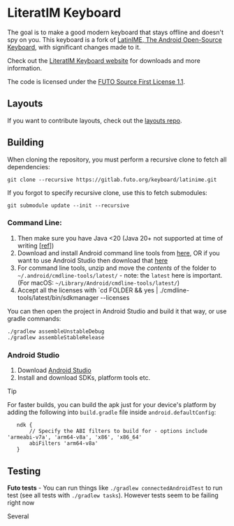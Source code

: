 # LiteratIM Keyboard

The goal is to make a good modern keyboard that stays offline and doesn't spy on you. This keyboard is a fork of [LatinIME, The Android Open-Source Keyboard](https://android.googlesource.com/platform/packages/inputmethods/LatinIME), with significant changes made to it.

Check out the [LiteratIM Keyboard website](https://keyboard.futo.org/) for downloads and more information.

The code is licensed under the [FUTO Source First License 1.1](LICENSE.md).

## Layouts

If you want to contribute layouts, check out the [layouts repo](https://github.com/futo-org/futo-keyboard-layouts).

## Building

When cloning the repository, you must perform a recursive clone to fetch all dependencies:
```
git clone --recursive https://gitlab.futo.org/keyboard/latinime.git
```

If you forgot to specify recursive clone, use this to fetch submodules:
```
git submodule update --init --recursive
```

### Command Line:
1. Then make sure you have Java <20  (Java 20+ not supported at time of writing [[ref](https://docs.gradle.org/8.2/userguide/compatibility.html)])
2. Download and install Android command line tools from [here](https://developer.android.com/studio#command-line-tools-only), OR if you want to use Android Studio then download that [here](https://developer.android.com/studio)
3. For command line tools, unzip and move the *contents* of the folder to `~/.android/cmdline-tools/latest/` - note: the `latest` here is important. (For macOS: `~/Library/Android/cmdline-tools/latest/`)
4. Accept all the licenses with `cd FOLDER && yes | ./cmdline-tools/latest/bin/sdkmanager --licenses

You can then open the project in Android Studio and build it that way, or use gradle commands:
```
./gradlew assembleUnstableDebug
./gradlew assembleStableRelease
```

### Android Studio
1. Download [Android Studio](https://developer.android.com/studio)
2. Install and download SDKs, platform tools etc.

> [!TIP]
> For faster builds, you can build the apk just for your device's platform by adding the following into `build.gradle` file inside `android.defaultConfig`:
> ```
>    ndk {
>        // Specify the ABI filters to build for - options include 'armeabi-v7a', 'arm64-v8a', 'x86', 'x86_64'
>        abiFilters 'arm64-v8a'
>    }
> ```

## Testing

**Futo tests** - You can run things like `./gradlew connectedAndroidTest` to run test (see all tests with `./gradlew tasks`). However tests seem to be failing right now


Several 